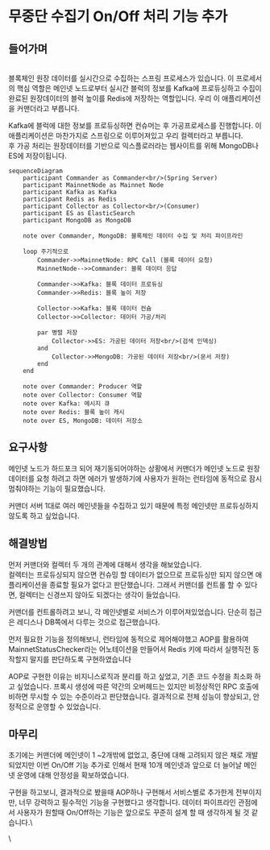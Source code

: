 # 무중단 수집기 On/Off 처리 기능 추가

## 들어가며

\
블록체인 원장 데이터를 실시간으로 수집하는 스프링 프로세스가 있습니다. 이 프로세서의 핵심 역할은 메인넷 노드로부터 실시간 블럭의 정보를 Kafka에 프로듀싱하고 수집이 완료된 원장데이터의 블럭 높이를 Redis에 저장하는 역할입니다. 우리 이 애플리케이션을 커맨더라고 부릅니다.

Kafka에 블럭에 대한 정보를 프로듀싱하면 컨슈머는 후 가공프로세스를 진행합니다. 이 애플리케이션은 마찬가지로 스프링으로 이루어져있고 우리 컬렉터라고 부릅니다.\
후 가공 처리는 원장데이터를 기반으로 익스플로러라는 웹사이트를 위해 MongoDB나 ES에 저장이됩니다.

```mermaid
sequenceDiagram
    participant Commander as Commander<br/>(Spring Server)
    participant MainnetNode as Mainnet Node
    participant Kafka as Kafka
    participant Redis as Redis
    participant Collector as Collector<br/>(Consumer)
    participant ES as ElasticSearch
    participant MongoDB as MongoDB

    note over Commander, MongoDB: 블록체인 데이터 수집 및 처리 파이프라인

    loop 주기적으로
        Commander->>MainnetNode: RPC Call (블록 데이터 요청)
        MainnetNode-->>Commander: 블록 데이터 응답
        
        Commander->>Kafka: 블록 데이터 프로듀싱
        Commander->>Redis: 블록 높이 저장
        
        Collector->>Kafka: 블록 데이터 컨슘
        Collector->>Collector: 데이터 가공/처리
        
        par 병렬 저장
            Collector->>ES: 가공된 데이터 저장<br/>(검색 인덱싱)
        and
            Collector->>MongoDB: 가공된 데이터 저장<br/>(문서 저장)
        end
    end

    note over Commander: Producer 역할
    note over Collector: Consumer 역할
    note over Kafka: 메시지 큐
    note over Redis: 블록 높이 캐시
    note over ES, MongoDB: 데이터 저장소
```

## 요구사항

메인넷 노드가 하드포크 되어 재기동되어야하는 상황에서 커맨더가 메인넷 노드로 원장 데이터를 요청 하려고 하면 에러가 발생하기에 사용자가 원하는 런타임에 동적으로 잠시 멈춰야하는 기능이 필요했습니다.&#x20;

커맨더 서버 1대로 여러 메인넷들을 수집하고 있기 때문에 특정 메인넷만 프로듀싱하지 않도록 하고 싶었습니다.

## 해결방법

먼저 커맨더와 컬렉터 두 개의 관계에 대해서 생각을 해보았습니다.\
컬렉터는 프로듀싱되지 않으면 컨슈밍 할 데이터가 없으므로 프로듀싱만 되지 않으면 애플리케이션을 종료할 필요가 없다고 판단했습니다. 그래서 커맨더를 컨트롤 할 수 있다면, 컬렉터는 신경쓰지 않아도 되겠다는 생각이 들었습니다.

커맨더를 컨트롤하려고 보니, 각 메인넷별로 서비스가 이루어져있었습니다. 단순히 접근은 레디스나 DB쪽에서 다루는 것으로 접근했습니다.

먼저 필요한 기능을 정의해보니, 런타임에 동적으로 제어해야했고 AOP를 활용하여 MainnetStatusChecker라는 어노테이션을 만들어서 Redis 키에 따라서 실행직전 동작할지 말지를 판단하도록 구현하였습니다

AOP로 구현한 이유는 비지니스로직과 분리를 하고 싶었고, 기존 코드 수정을 최소화 하고 싶었습니다. 프록시 생성에 따른 약간의 오버헤드는 있지만 비정상적인 RPC 호출에 비하면 무시할 수 있는 수준이라고 판단했습니다. 결과적으로 전체 성능이 향상되고, 안정적으로 운영할 수 있었습니다.

## 마무리

초기에는 커맨더에 메인넷이 1 \~2개밖에 없었고, 중단에 대해 고려되지 않은 채로 개발되었지만 이번 On/Off 기능 추가로 인해서 현재 10개 메인넷과 앞으로 더 늘어날 메인넷 운영에 대해 안정성을 확보하였습니다.

구현을 하고보니, 결과적으로 봤을때 AOP하나 구현해서 서비스별로 추가한게 전부이지만, 너무 강력하고 필수적인 기능을 구현했다고 생각합니다. 데이터 파이프라인 관점에서 사용자가 원할때 On/Off하는 기능은 앞으로도 꾸준히 설계 할 때 생각하게 될 것 같습니다.\


\





